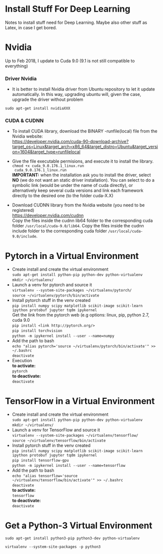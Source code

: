 # Install Stuff For Deep Learning
Notes to install stuff need for Deep Learning. Maybe also other stuff as Latex, in case I get bored. 


Nvidia
======

Up to Feb 2018, I update to Cuda 9.0 (9.1 is not still compatible to everything)

### Driver Nvidia
* It is better to install Nvidia driver from Ubuntu repository to let it update automatically. In this way, upgrading ubuntu will, given the case, upgrade the driver without problem

```sudo apt-get install nvidiaXXX```

### CUDA & CUDNN
* To install CUDA library, download the BINARY -runfile(local) file from the Nvidia website:  
https://developer.nvidia.com/cuda-90-download-archive?target_os=Linux&target_arch=x86_64&target_distro=Ubuntu&target_version=1604&target_type=runfilelocal

* Give the file executable permisions, and execute it to install the library.  
```chmod +x cuda_9.0.176.1_linux.run```  
``` cuda_9.0.176.1_linux.run```   
**IMPORTANT:** when the installation ask you to install the driver, select **NO** (we do not want an static driver installation). You can select to do a symbolic link (would be under the name of cuda directly), or alternatively keep several cuda versions and link each framework directly to the desired one (to the folder cuda-X.X)

* Download CUDNN library from the Nvidia website (you need to be registered)  
https://developer.nvidia.com/cudnn  
Copy the files inside the cudnn lib64 folder to the corresponding cuda folder ```/usr/local/cuda-9.0/lib64```. 
Copy the files inside the cudnn include folder to the corresponding cuda folder ```/usr/local/cuda-9.0/include```. 



Pytorch in a Virtual Environment
======

* Create install and create the virtual environment  
```sudo apt-get install python-pip python-dev python-virtualenv```  
```mkdir ~/virtualenv/```  
* Launch a venv for pytorch and source it  
```virtualenv --system-site-packages ~/virtualenv/pytorch/```  
```source ~/virtualenv/pytorch/bin/activate```  
* Install pytorch stuff in the venv created  
```pip install numpy scipy matplotlib scikit-image scikit-learn ipython protobuf jupyter tqdm ipykernel```  
Get the link from the pytorch web (e.g options: linux, pip, python 2.7, cuda 9.0  
```pip install <link http://pytorch.org/>```  
```pip install torchvision```  
```python -m ipykernel install --user --name=numpy```  
* Add the path to bash  
```echo "alias pytorch='source ~/virtualenv/pytorch/bin/activate'" >> ~/.bashrc```  
```deactivate```  
* Execution  
**to activate:**   
```pytorch```  
**to deactivate:**  
```deactivate```


TensorFlow in a Virtual Environment
======

* Create install and create the virtual environment  
```sudo apt-get install python-pip python-dev python-virtualenv```  
```mkdir ~/virtualenv/```  
* Launch a venv for TensorFlow and source it  
```virtualenv --system-site-packages ~/virtualenv/tensorflow/```  
```source ~/virtualenv/tensorflow/bin/activate```  
* Install pytorch stuff in the venv created  
```pip install numpy scipy matplotlib scikit-image scikit-learn ipython protobuf jupyter tqdm ipykernel```  
```pip install tensorflow-gpu```  
```python -m ipykernel install --user --name=tensorflow```  
* Add the path to bash  
```echo "alias tensorflow='source ~/virtualenv/tensorflow/bin/activate'" >> ~/.bashrc```  
```deactivate```  
**to activate:**   
```tensorflow```  
**to deactivate:**  
```deactivate```



Get a Python-3 Virtual Environment
======

```sudo apt-get install python3-pip python3-dev python-virtualenv```  

```virtualenv --system-site-packages -p python3```  
